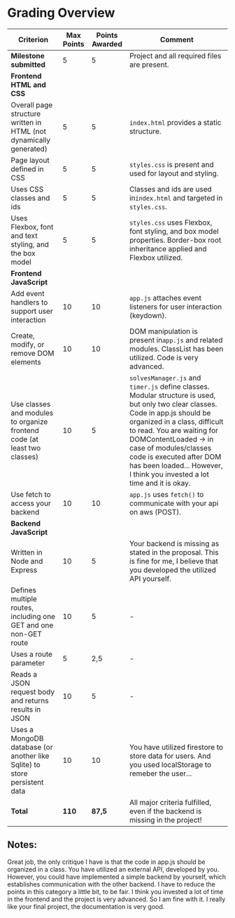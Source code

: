 # Grading Overview


| Criterion                                                                 | Max Points | Points Awarded | Comment                                                                                                                                                                                                                                                                                                                                              |
| --------------------------------------------------------------------------- | ------------ | ---------------- | ------------------------------------------------------------------------------------------------------------------------------------------------------------------------------------------------------------------------------------------------------------------------------------------------------------------------------------------------------ |
| **Milestone submitted**                                                   | 5          | 5              | Project and all required files are present.                                                                                                                                                                                                                                                                                                          |
| **Frontend HTML and CSS**                                                 |            |                |                                                                                                                                                                                                                                                                                                                                                      |
| Overall page structure written in HTML (not dynamically generated)        | 5          | 5              | `index.html` provides a static structure.                                                                                                                                                                                                                                                                                                            |
| Page layout defined in CSS                                                | 5          | 5              | `styles.css` is present and used for layout and styling.                                                                                                                                                                                                                                                                                             |
| Uses CSS classes and ids                                                  | 5          | 5              | Classes and ids are used in`index.html` and targeted in `styles.css`.                                                                                                                                                                                                                                                                                |
| Uses Flexbox, font and text styling, and the box model                    | 5          | 5              | `styles.css` uses Flexbox, font styling, and box model properties. Border-box root inheritance applied and Flexbox utilized.                                                                                                                                                                                                                         |
| **Frontend JavaScript**                                                   |            |                |                                                                                                                                                                                                                                                                                                                                                      |
| Add event handlers to support user interaction                            | 10         | 10             | `app.js` attaches event listeners for user interaction (keydown).                                                                                                                                                                                                                                                                                    |
| Create, modify, or remove DOM elements                                    | 10         | 10             | DOM manipulation is present in`app.js` and related modules. ClassList has been utilized. Code is very advanced.                                                                                                                                                                                                                                      |
| Use classes and modules to organize frontend code (at least two classes)  | 10         | 5              | `solvesManager.js` and `timer.js` define classes. Modular structure is used, but only two clear classes. Code in app.js should be organized in a class, difficult to read. You are waiting for DOMContentLoaded -> in case of modules/classes code is executed after DOM has been loaded... However, I think you invested a lot time and it is okay. |
| Use fetch to access your backend                                          | 10         | 10             | `app.js` uses `fetch()` to communicate with your api on aws (POST).                                                                                                                                                                                                                                                                                  |
| **Backend JavaScript**                                                    |            |                |                                                                                                                                                                                                                                                                                                                                                      |
| Written in Node and Express                                               | 10         | 5              | Your backend is missing as stated in the proposal. This is fine for me, I believe that you developed the utilized API yourself.                                                                                                                                                                                                                      |
| Defines multiple routes, including one GET and one non-GET route          | 10         | 5              | -                                                                                                                                                                                                                                                                                                                                                    |
| Uses a route parameter                                                    | 5          | 2,5            | -                                                                                                                                                                                                                                                                                                                                                    |
| Reads a JSON request body and returns results in JSON                     | 10         | 5              | -                                                                                                                                                                                                                                                                                                                                                    |
| Uses a MongoDB database (or another like Sqlite) to store persistent data | 10         | 10             | You have utilized firestore to store data for users. And you used localStorage to remeber the user...                                                                                                                                                                                                                                                |
| **Total**                                                                 | **110**    | **87,5**       | All major criteria fulfilled, even if the backend is missing in the project!                                                                                                                                                                                                                                                                         |

## Notes:

Great job, the only critique I have is that the code in app.js should be organized in a class. You have utilized an external API, developed by you. However, you could have implemented a simple backend by yourself, which establishes communication with the other backend. I have to reduce the points in this category a little bit, to be fair. I think you invested a lot of time in the frontend and the project is very advanced. So I am fine with it. I really like your final project, the documentation is very good.
